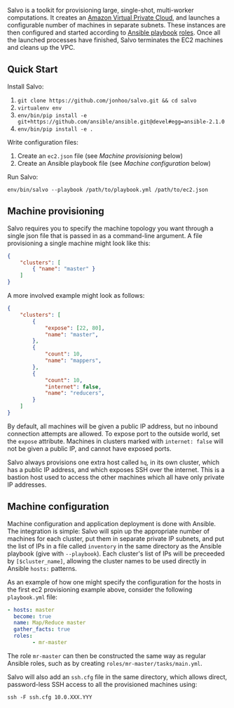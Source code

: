 Salvo is a toolkit for provisioning large, single-shot, multi-worker
computations. It creates an [Amazon Virtual Private
Cloud](https://aws.amazon.com/vpc/), and launches a configurable number
of machines in separate subnets. These instances are then configured and
started according to [Ansible
playbook](https://docs.ansible.com/ansible/playbooks_intro.html)
[roles](https://docs.ansible.com/ansible/playbooks_roles.html#roles).
Once all the launched processes have finished, Salvo terminates the EC2
machines and cleans up the VPC.

## Quick Start

Install Salvo:

 1. `git clone https://github.com/jonhoo/salvo.git && cd salvo`
 2. `virtualenv env`
 3. `env/bin/pip install -e git+https://github.com/ansible/ansible.git@devel#egg=ansible-2.1.0`
 4. `env/bin/pip install -e .`

Write configuration files:

 1. Create an `ec2.json` file (see *Machine provisioning* below)
 2. Create an Ansible playbook file (see *Machine configuration* below)

Run Salvo:

```
env/bin/salvo --playbook /path/to/playbook.yml /path/to/ec2.json
```

## Machine provisioning

Salvo requires you to specify the machine topology you want through a
single json file that is passed in as a command-line argument. A file
provisioning a single machine might look like this:

```json
{
	"clusters": [
		{ "name": "master" }
	]
}
```

A more involved example might look as follows:

```json
{
	"clusters": [
		{
			"expose": [22, 80],
			"name": "master",
		},
		{
			"count": 10,
			"name": "mappers",
		},
		{
			"count": 10,
			"internet": false,
			"name": "reducers",
		}
	]
}
```

By default, all machines will be given a public IP address, but no
inbound connection attempts are allowed. To expose port to the outside
world, set the `expose` attribute. Machines in clusters marked with
`internet: false` will not be given a public IP, and cannot have exposed
ports.

Salvo always provisions one extra host called `hq`, in its own cluster,
which has a public IP address, and which exposes SSH over the internet.
This is a bastion host used to access the other machines which all have
only private IP addresses.

## Machine configuration

Machine configuration and application deployment is done with Ansible.
The integration is simple: Salvo will spin up the appropriate number of
machines for each cluster, put them in separate private IP subnets, and
put the list of IPs in a file called `inventory` in the same directory
as the Ansible playbook (give with `--playbook`). Each cluster's list of
IPs will be preceeded by `[$cluster_name]`, allowing the cluster names
to be used directly in Ansible `hosts:` patterns.

As an example of how one might specify the configuration for the hosts
in the first ec2 provisioning example above, consider the following
`playbook.yml` file:

```yaml
- hosts: master
  become: true
  name: Map/Reduce master
  gather_facts: true
  roles:
        - mr-master
```

The role `mr-master` can then be constructed the same way as regular
Ansible roles, such as by creating `roles/mr-master/tasks/main.yml`.

Salvo will also add an `ssh.cfg` file in the same directory, which
allows direct, password-less SSH access to all the provisioned machines
using:

```
ssh -F ssh.cfg 10.0.XXX.YYY
```
